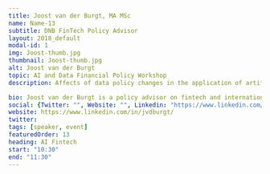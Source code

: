 ```yaml
---
title: Joost van der Burgt, MA MSc
name: Name-13
subtitle: DNB FinTech Policy Advisor
layout: 2018_default
modal-id: 1
img: Joost-thumb.jpg
thumbnail: Joost-thumb.jpg
alt: Joost van der Burgt
topic: AI and Data Financial Policy Workshop
description: Affects of data policy changes in the application of artificial intelligence technology in finance regulation. In this workshop well illustrate cases of AI applications, potential consequences and ramifications. Then we'll explore model validations, fair lending practices, and compliance by design.

bio: Joost van der Burgt is a policy advisor on fintech and international banking regulation at the Dutch National Bank (DNB), the central bank of the Netherlands. Until recently he as seconded to the federal Reserve Bank of San Francisco to work as part of the Fed’s fintech team. Joost is DNB’s representative in the Basel Committee’s Taskforce on Financial Technology. In the four years before his work at DNB, Joost worked in the Strategy and Risk analysis department at the Dutch Financial Markets Authority (AFM), where he also focused on fintech and the implications of technological innovation for the financial sector. Joost has a bachelor degree in business studies, and master degrees in risk management and political philosophy.
social: {Twitter: "", Website: "", Linkedin: "https://www.linkedin.com/in/jvdburgt/" }
website: https://www.linkedin.com/in/jvdburgt/
twitter:
tags: [speaker, event]
featuredOrder: 13
heading: AI Fintech
start: "10:30"
end: "11:30"
---
```


